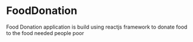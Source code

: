 # FoodDonation
Food Donation application is build using reactjs framework to donate food to the food needed people poor
